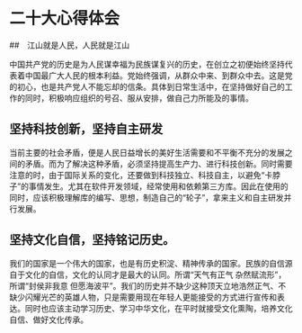 # 二十大心得体会

##　江山就是人民，人民就是江山

中国共产党的历史是为人民谋幸福为民族谋复兴的历史，在创立之初便始终坚持代表着中国最广大人民的根本利益。党始终强调，从群众中来、到群众中去。这是党的初心，也是共产党人不能忘却的信条。具体到日常生活中，在坚持做好自己的工作的同时，积极响应组织的号召、服从安排，做自己力所能及的事情。

## 坚持科技创新，坚持自主研发

当前主要的社会矛盾，便是人民日益增长的美好生活需要和不平衡不充分的发展之间的矛盾。而为了解决这种矛盾，必须坚持提高生产力、进行科技创新。同时需要注意的时，由于国际关系的变化，还要做到科技独立、科技自主，以避免“卡脖子”的事情发生。尤其在软件开发领域，经常使用和依赖第三方库。因此在使用的同时，应该积极理解库的编写、思想，制造自己的“轮子”，拿来主义和自主研发并行发展。

## 坚持文化自信，坚持铭记历史。

我们的国家是一个伟大的国家，也是有历史积淀、精神传承的国家。民族的自信源自于文化的自信，文化的认同才是最大的认同。所谓“天气有正气 杂然赋流形”，所谓“封侯非我意 但愿海波平”。我们的历史并不缺少这种顶天立地浩然正气、不缺少闪耀光芒的英雄人物，只是需要用现在年轻人更能接受的方式进行宣传和表达。同时也应该主动学习历史、学习中华文化，在平时就接受文化熏陶，培养文化自信、做好文化传承。